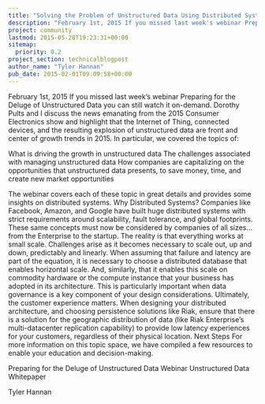 ```yaml
---
title: "Solving the Problem of Unstructured Data Using Distributed Systems"
description: "February 1st, 2015 If you missed last week's webinar Preparing for the Deluge of Unstructured Data you can still watch it on-demand. Dorothy Pults and I discuss the news emanating from the 2015 Consumer Electronics show and highlight that the Internet of Thing, connected devices, and the resultin"
project: community
lastmod: 2015-05-28T19:23:31+00:00
sitemap:
  priority: 0.2
project_section: technicalblogpost
author_name: "Tyler Hannan"
pub_date: 2015-02-01T09:09:58+00:00
---
```

February 1st, 2015
If you missed last week’s webinar Preparing for the Deluge of Unstructured Data you can still watch it on-demand. Dorothy Pults and I discuss the news emanating from the 2015 Consumer Electronics show and highlight that the Internet of Thing, connected devices, and the resulting explosion of unstructured data are front and center of growth trends in 2015. In particular, we covered the topics of:

What is driving the growth in unstructured data
The challenges associated with managing unstructured data
How companies are capitalizing on the opportunities that unstructured data presents, to save money, time, and create new market opportunities

The webinar covers each of these topic in great details and provides some insights on distributed systems.
Why Distributed Systems?
Companies like Facebook, Amazon, and Google have built huge distributed systems with strict requirements around scalability, fault tolerance, and global footprints. These same concepts must now be considered by companies of all sizes…from the Enterprise to the startup.
The reality is that everything works at small scale. Challenges arise as it becomes necessary to scale out, up and down, predictably and linearly. When assuming that failure and latency are part of the equation, it is necessary to choose a distributed database that enables horizontal scale. And, similarly, that it enables this scale on commodity hardware or the compute instance that your business has adopted in its architecture. This is particularly important when data governance is a key component of your design considerations.
Ultimately, the customer experience matters. When designing your distributed architecture, and choosing persistence solutions like Riak, ensure that there is a solution for the geographic distribution of data (like Riak Enterprise’s multi-datacenter replication capability) to provide low latency experiences for your customers, regardless of their physical location.
Next Steps
For more information on this topic space, we have compiled a few resources to enable your education and decision-making.

Preparing for the Deluge of Unstructured Data Webinar
Unstructured Data Whitepaper

Tyler Hannan
